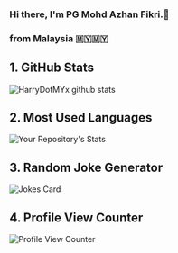 ### Hi there, I'm PG Mohd Azhan Fikri.👋
###  from Malaysia 🇲🇾🇲🇾


## 1. GitHub Stats
![HarryDotMYx github stats](https://github-readme-stats.vercel.app/api?username=HarryDotMYx)
## 2. Most Used Languages
![Your Repository's Stats](https://github-readme-stats.vercel.app/api/top-langs/?username=HarryDotMYx&theme=blue-green)
## 3. Random Joke Generator
![Jokes Card](https://readme-jokes.vercel.app/api)
## 4. Profile View Counter
![Profile View Counter](https://komarev.com/ghpvc/?username=HarryDotMYx)



<!--
**HarryDotMYx/HarryDotMYx** is a ✨ _special_ ✨ repository because its `README.md` (this file) appears on your GitHub profile.

Here are some ideas to get you started:


- 🔭 I’m currently working on ...
- 🌱 I’m currently learning ...
- 👯 I’m looking to collaborate on ...
- 🤔 I’m looking for help with ...
- 💬 Ask me about ...
- 📫 How to reach me: ...
- 😄 Pronouns: ...
- ⚡ Fun fact: ...
-->

